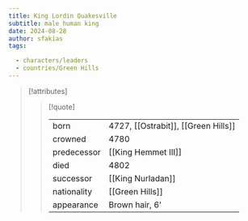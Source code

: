 ```yaml
---
title: King Lordin Quakesville
subtitle: male human king
date: 2024-08-28
author: sfakias
tags:

  - characters/leaders
  - countries/Green Hills
---
```

> [!attributes]
> 
> > [!quote]
> >
> > | | |
> > | --- | --- |
> > | born | 4727, [[Ostrabit]], [[Green Hills]] |
> > | crowned | 4780 |
> > | predecessor | [[King Hemmet III]] |
> > | died | 4802 |
> > | successor | [[King Nurladan]] |
> > | nationality | [[Green Hills]] |
> > | appearance | Brown hair, 6' |